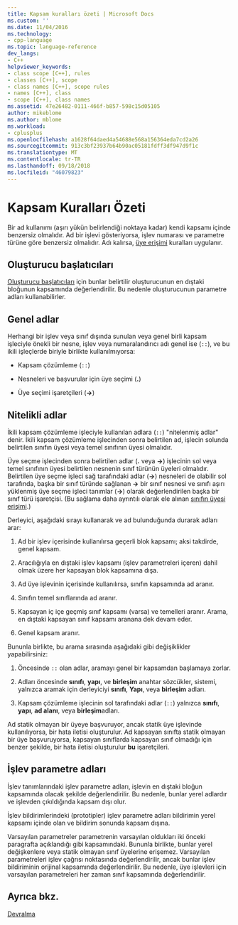 ```yaml
---
title: Kapsam kuralları özeti | Microsoft Docs
ms.custom: ''
ms.date: 11/04/2016
ms.technology:
- cpp-language
ms.topic: language-reference
dev_langs:
- C++
helpviewer_keywords:
- class scope [C++], rules
- classes [C++], scope
- class names [C++], scope rules
- names [C++], class
- scope [C++], class names
ms.assetid: 47e26482-0111-466f-b857-598c15d05105
author: mikeblome
ms.author: mblome
ms.workload:
- cplusplus
ms.openlocfilehash: a1628f64daed4a54688e568a156364eda7cd2a26
ms.sourcegitcommit: 913c3bf23937b64b90ac05181fdff3df947d9f1c
ms.translationtype: MT
ms.contentlocale: tr-TR
ms.lasthandoff: 09/18/2018
ms.locfileid: "46079823"
---
```

# <a name="summary-of-scope-rules"></a>Kapsam Kuralları Özeti

Bir ad kullanımı (aşırı yükün belirlendiği noktaya kadar) kendi kapsamı içinde benzersiz olmalıdır. Ad bir işlevi gösteriyorsa, işlev numarası ve parametre türüne göre benzersiz olmalıdır. Adı kalırsa, [üye erişimi](../cpp/member-access-control-cpp.md) kuralları uygulanır.

## <a name="constructor-initializers"></a>Oluşturucu başlatıcıları

[Oluşturucu başlatıcıları](constructors-cpp.md#member_init_list) için bunlar belirtilir oluşturucunun en dıştaki bloğunun kapsamında değerlendirilir. Bu nedenle oluşturucunun parametre adları kullanabilirler.

## <a name="global-names"></a>Genel adlar

Herhangi bir işlev veya sınıf dışında sunulan veya genel birli kapsam işleciyle önekli bir nesne, işlev veya numaralandırıcı adı genel ise (`::`), ve bu ikili işleçlerde biriyle birlikte kullanılmıyorsa:

- Kapsam çözümleme (`::`)

- Nesneleri ve başvurular için üye seçimi (**.**)

- Üye seçimi işaretçileri (**->**)

## <a name="qualified-names"></a>Nitelikli adlar

İkili kapsam çözümleme işleciyle kullanılan adlara (`::`) "nitelenmiş adlar" denir. İkili kapsam çözümleme işlecinden sonra belirtilen ad, işlecin solunda belirtilen sınıfın üyesi veya temel sınıfının üyesi olmalıdır.

Üye seçme işlecinden sonra belirtilen adlar (**.** veya **->**) işlecinin sol veya temel sınıfının üyesi belirtilen nesnenin sınıf türünün üyeleri olmalıdır. Belirtilen üye seçme işleci sağ tarafındaki adlar (**->**) nesneleri de olabilir sol tarafında, başka bir sınıf türünde sağlanan **->** bir sınıf nesnesi ve sınıfı aşırı yüklenmiş üye seçme işleci tanımlar (**->**) olarak değerlendirilen başka bir sınıf türü işaretçisi. (Bu sağlama daha ayrıntılı olarak ele alınan [sınıfın üyesi erişimi](../cpp/member-access.md).)

Derleyici, aşağıdaki sırayı kullanarak ve ad bulunduğunda durarak adları arar:

1. Ad bir işlev içerisinde kullanılırsa geçerli blok kapsamı; aksi takdirde, genel kapsam.

1. Aracılığıyla en dıştaki işlev kapsamı (işlev parametreleri içeren) dahil olmak üzere her kapsayan blok kapsamına dışa.

1. Ad üye işlevinin içerisinde kullanılırsa, sınıfın kapsamında ad aranır.

1. Sınıfın temel sınıflarında ad aranır.

1. Kapsayan iç içe geçmiş sınıf kapsamı (varsa) ve temelleri aranır. Arama, en dıştaki kapsayan sınıf kapsamı aranana dek devam eder.

1. Genel kapsam aranır.

Bununla birlikte, bu arama sırasında aşağıdaki gibi değişiklikler yapabilirsiniz:

1. Öncesinde `::` olan adlar, aramayı genel bir kapsamdan başlamaya zorlar.

1. Adları öncesinde **sınıfı**, **yapı**, ve **birleşim** anahtar sözcükler, sistemi, yalnızca aramak için derleyiciyi **sınıfı**,  **Yapı**, veya **birleşim** adları.

1. Kapsam çözümleme işlecinin sol tarafındaki adlar (`::`) yalnızca **sınıfı**, **yapı**, **ad alanı**, veya **birleşim**adları.

Ad statik olmayan bir üyeye başvuruyor, ancak statik üye işlevinde kullanılıyorsa, bir hata iletisi oluşturulur. Ad kapsayan sınıfta statik olmayan bir üye başvuruyorsa, kapsayan sınıflarda kapsayan sınıf olmadığı için benzer şekilde, bir hata iletisi oluşturulur **bu** işaretçileri.

## <a name="function-parameter-names"></a>İşlev parametre adları

İşlev tanımlarındaki işlev parametre adları, işlevin en dıştaki bloğun kapsamında olacak şekilde değerlendirilir. Bu nedenle, bunlar yerel adlardır ve işlevden çıkıldığında kapsam dışı olur.

İşlev bildirimlerindeki (prototipler) işlev parametre adları bildirimin yerel kapsamı içinde olan ve bildirim sonunda kapsam dışına.

Varsayılan parametreler parametrenin varsayılan oldukları iki önceki paragrafta açıklandığı gibi kapsamındaki. Bununla birlikte, bunlar yerel değişkenlere veya statik olmayan sınıf üyelerine erişemez. Varsayılan parametreleri işlev çağrısı noktasında değerlendirilir, ancak bunlar işlev bildiriminin orijinal kapsamında değerlendirilir. Bu nedenle, üye işlevleri için varsayılan parametreleri her zaman sınıf kapsamında değerlendirilir.

## <a name="see-also"></a>Ayrıca bkz.

[Devralma](../cpp/inheritance-cpp.md)